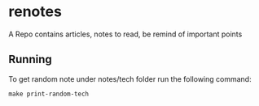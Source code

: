 # renotes

A Repo contains articles, notes to read, be remind of important points 

## Running

To get random note under notes/tech folder run the following command:

```shell
make print-random-tech
```